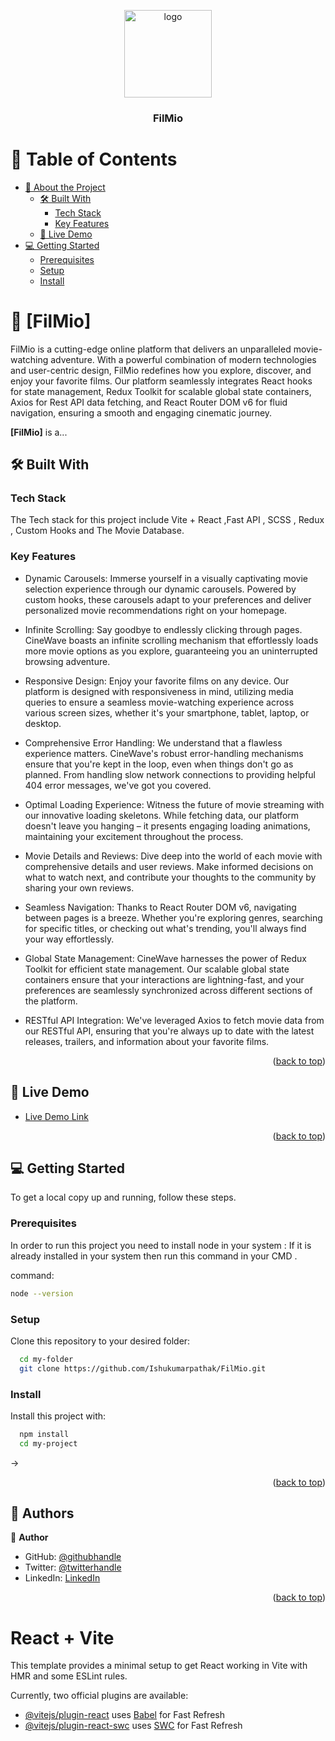 <a name="readme-top"></a>



<div align="center">
  
  <img src="FilMio-logo.png" alt="logo" width="140"  height="auto" />
  <br/>

  <h3><b> FilMio </b></h3>

</div>

<!-- TABLE OF CONTENTS -->

# 📗 Table of Contents

- [📖 About the Project](#about-project)
  - [🛠 Built With](#built-with)
    - [Tech Stack](#tech-stack)
    - [Key Features](#key-features)
  - [🚀 Live Demo](#live-demo)
- [💻 Getting Started](#getting-started)
  - [Prerequisites](#prerequisites)
  - [Setup](#setup)
  - [Install](#install)

<!-- PROJECT DESCRIPTION -->

# 📖 [FilMio] <a name="about-project"></a>

FilMio is a cutting-edge online platform that delivers an unparalleled movie-watching adventure. With a powerful combination of modern technologies and user-centric design, FilMio redefines how you explore, discover, and enjoy your favorite films. Our platform seamlessly integrates React hooks for state management, Redux Toolkit for scalable global state containers, Axios for Rest API data fetching, and React Router DOM v6 for fluid navigation, ensuring a smooth and engaging cinematic journey.

**[FilMio]** is a...

## 🛠 Built With <a name="built-with"></a>

### Tech Stack <a name="tech-stack"></a>

The Tech stack for this project include Vite + React ,Fast API , SCSS , Redux , Custom Hooks and The Movie Database.
<!--
<details>
  <summary>Client</summary>
  <ul>
    <li><a href="https://reactjs.org/">React.js</a></li>
  </ul>
</details>

<details>
  <summary>Server</summary>
  <ul>
    <li><a href="https://expressjs.com/">Express.js</a></li>
  </ul>
</details>

<details>
<summary>Database</summary>
  <ul>
    <li><a href="https://www.postgresql.org/">PostgreSQL</a></li>
  </ul>
</details>

->


<!-- Features -->

### Key Features <a name="key-features"></a>


-  Dynamic Carousels: Immerse yourself in a visually captivating movie selection experience through our dynamic carousels. Powered by custom hooks, these carousels adapt to your preferences and deliver personalized movie recommendations right on your homepage.
- Infinite Scrolling: Say goodbye to endlessly clicking through pages. CineWave boasts an infinite scrolling mechanism that effortlessly loads more movie options as you explore, guaranteeing you an uninterrupted browsing adventure.

- Responsive Design: Enjoy your favorite films on any device. Our platform is designed with responsiveness in mind, utilizing media queries to ensure a seamless movie-watching experience across various screen sizes, whether it's your smartphone, tablet, laptop, or desktop.

- Comprehensive Error Handling: We understand that a flawless experience matters. CineWave's robust error-handling mechanisms ensure that you're kept in the loop, even when things don't go as planned. From handling slow network connections to providing helpful 404 error messages, we've got you covered.

- Optimal Loading Experience: Witness the future of movie streaming with our innovative loading skeletons. While fetching data, our platform doesn't leave you hanging – it presents engaging loading animations, maintaining your excitement throughout the process.

- Movie Details and Reviews: Dive deep into the world of each movie with comprehensive details and user reviews. Make informed decisions on what to watch next, and contribute your thoughts to the community by sharing your own reviews.

- Seamless Navigation: Thanks to React Router DOM v6, navigating between pages is a breeze. Whether you're exploring genres, searching for specific titles, or checking out what's trending, you'll always find your way effortlessly.

- Global State Management: CineWave harnesses the power of Redux Toolkit for efficient state management. Our scalable global state containers ensure that your interactions are lightning-fast, and your preferences are seamlessly synchronized across different sections of the platform.

- RESTful API Integration: We've leveraged Axios to fetch movie data from our RESTful API, ensuring that you're always up to date with the latest releases, trailers, and information about your favorite films.

<p align="right">(<a href="#readme-top">back to top</a>)</p>

<!-- LIVE DEMO -->

## 🚀 Live Demo <a name="live-demo"></a>



- [Live Demo Link](https://google.com)

<p align="right">(<a href="#readme-top">back to top</a>)</p>

<!-- GETTING STARTED -->

## 💻 Getting Started <a name="getting-started"></a>



To get a local copy up and running, follow these steps.

### Prerequisites

In order to run this project you need to install node in your system :
If it is already installed in your system then run this command in your CMD .

 command: 

```sh
node --version

```
 

### Setup

Clone this repository to your desired folder:



```sh
  cd my-folder
  git clone https://github.com/Ishukumarpathak/FilMio.git
```


### Install

Install this project with:


```sh
  npm install
  cd my-project
```

<!--
### Usage

To run the project, execute the following command:
<!--
Example command:

```sh
 npm run dev
```
--->

<!--### Run tests

To run tests, run the following command:

<!--
Example command:

```sh
  bin/rails test test/models/article_test.rb
```

### Deployment

You can deploy this project using:

<!--
Example:

```sh

```
 -->->





<p align="right">(<a href="#readme-top">back to top</a>)</p>

<!-- AUTHORS -->

## 👥 Authors <a name="authors"></a>


👤 **Author**

- GitHub: [@githubhandle](https://github.com/Ishukumarpathak)
- Twitter: [@twitterhandle](https://twitter.com/ishu__pathak)
- LinkedIn: [LinkedIn](https://www.linkedin.com/in/ishu-pathak/)


<p align="right">(<a href="#readme-top">back to top</a>)</p>

<!-- FUTURE FEATURES 

## 🔭 Future Features <a name="future-features"></a>

> Describe 1 - 3 features you will add to the project.

- [ ] **[new_feature_1]**
- [ ] **[new_feature_2]**
- [ ] **[new_feature_3]**

<p align="right">(<a href="#readme-top">back to top</a>)</p>
-->

<!-- CONTRIBUTING 

## 🤝 Contributing <a name="contributing"></a>

Contributions, issues, and feature requests are welcome!

Feel free to check the [issues page](../../issues/).

<p align="right">(<a href="#readme-top">back to top</a>)</p>

-->



<!-- SUPPORT

## ⭐️ Show your support <a name="support"></a>

> Write a message to encourage readers to support your project

If you like this project...

<p align="right">(<a href="#readme-top">back to top</a>)</p>

-->

<!-- ACKNOWLEDGEMENTS 

## 🙏 Acknowledgments <a name="acknowledgements"></a>

> Give credit to everyone who inspired your codebase.

I would like to thank...

<p align="right">(<a href="#readme-top">back to top</a>)</p>
-->

<!-- FAQ (optional) 

## ❓ FAQ (OPTIONAL) <a name="faq"></a>

> Add at least 2 questions new developers would ask when they decide to use your project.

- **[Question_1]**

  - [Answer_1]

- **[Question_2]**

  - [Answer_2]

<p align="right">(<a href="#readme-top">back to top</a>)</p>
-->

<!-- LICENSE 

## 📝 License <a name="license"></a>

This project is [MIT](./LICENSE) licensed.

_NOTE: we recommend using the [MIT license](https://choosealicense.com/licenses/mit/) - you can set it up quickly by [using templates available on GitHub](https://docs.github.com/en/communities/setting-up-your-project-for-healthy-contributions/adding-a-license-to-a-repository). You can also use [any other license](https://choosealicense.com/licenses/) if you wish._

<p align="right">(<a href="#readme-top">back to top</a>)</p>

-->





























































# React + Vite

This template provides a minimal setup to get React working in Vite with HMR and some ESLint rules.

Currently, two official plugins are available:

- [@vitejs/plugin-react](https://github.com/vitejs/vite-plugin-react/blob/main/packages/plugin-react/README.md) uses [Babel](https://babeljs.io/) for Fast Refresh
- [@vitejs/plugin-react-swc](https://github.com/vitejs/vite-plugin-react-swc) uses [SWC](https://swc.rs/) for Fast Refresh
